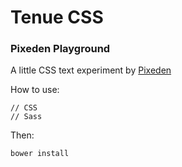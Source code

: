 # Tenue CSS
### Pixeden Playground

A little CSS text experiment by [Pixeden](http://www.pixeden.com/)

How to use:
    
    // CSS
    // Sass

Then:

    bower install

